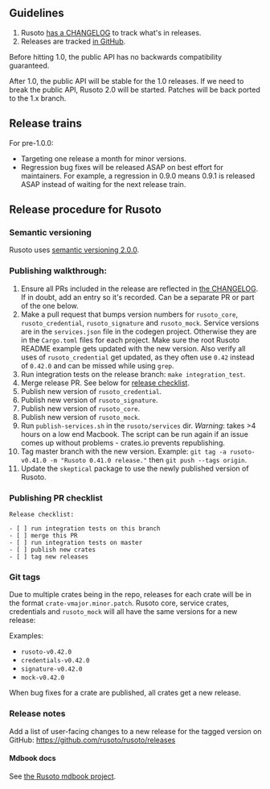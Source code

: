 ## Guidelines

1. Rusoto [has a CHANGELOG](CHANGELOG.md) to track what's in releases.
2. Releases are tracked [in GitHub](https://github.com/rusoto/rusoto/releases).

Before hitting 1.0, the public API has no backwards compatibility guaranteed.

After 1.0, the public API will be stable for the 1.0 releases. If we need to break the public API, Rusoto 2.0 will be started. Patches will be back ported to the 1.x branch.

## Release trains

For pre-1.0.0:

* Targeting one release a month for minor versions.
* Regression bug fixes will be released ASAP on best effort for maintainers.  For example, a regression in 0.9.0 means 0.9.1 is released ASAP instead of waiting for the next release train.

## Release procedure for Rusoto

### Semantic versioning

Rusoto uses [semantic versioning 2.0.0](http://semver.org/).

### Publishing walkthrough:

1. Ensure all PRs included in the release are reflected in [the CHANGELOG](https://github.com/rusoto/rusoto/blob/master/CHANGELOG.md). If in doubt, add an entry so it's recorded. Can be a separate PR or part of the one below.
2. Make a pull request that bumps version numbers for `rusoto_core`, `rusoto_credential`, `rusoto_signature` and `rusoto_mock`.  Service versions are in the `services.json` file in the codegen project. Otherwise they are in the `Cargo.toml` files for each project. Make sure the root Rusoto README example gets updated with the new version. Also verify all uses of `rusoto_credential` get updated, as they often use `0.42` instead of `0.42.0` and can be missed while using `grep`.
3. Run integration tests on the release branch: `make integration_test`.
4. Merge release PR. See below for [release checklist](https://github.com/rusoto/rusoto/blob/update-releasing-doc/RELEASING.md#publishing-pr-checklist).
5. Publish new version of `rusoto_credential`.
6. Publish new version of `rusoto_signature`.
7. Publish new version of `rusoto_core`.
8. Publish new version of `rusoto_mock`.
9. Run `publish-services.sh` in the `rusoto/services` dir. *Warning*: takes >4 hours on a low end Macbook. The script can be run again if an issue comes up without problems - crates.io prevents republishing.
10. Tag master branch with the new version.  Example: `git tag -a rusoto-v0.41.0 -m "Rusoto 0.41.0 release."` then `git push --tags origin`.
11. Update the `skeptical` package to use the newly published version of Rusoto.

### Publishing PR checklist

```
Release checklist:

- [ ] run integration tests on this branch
- [ ] merge this PR
- [ ] run integration tests on master
- [ ] publish new crates
- [ ] tag new releases
```

### Git tags

Due to multiple crates being in the repo, releases for each crate will be in the format `crate-vmajor.minor.patch`. Rusoto core, service crates, credentials and `rusoto_mock` will all have the same versions for a new release:

Examples:

* `rusoto-v0.42.0`
* `credentials-v0.42.0`
* `signature-v0.42.0`
* `mock-v0.42.0`

When bug fixes for a crate are published, all crates get a new release.

### Release notes

Add a list of user-facing changes to a new release for the tagged version on GitHub: https://github.com/rusoto/rusoto/releases

#### Mdbook docs

See [the Rusoto mdbook project](https://github.com/rusoto/rusoto.github.io).
